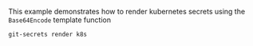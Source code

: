 This example demonstrates how to render kubernetes secrets using the `Base64Encode` template function

`git-secrets render k8s`